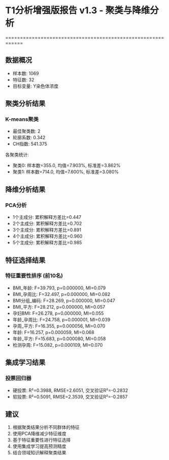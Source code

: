 # T1分析增强版报告 v1.3 - 聚类与降维分析
============================================================

## 数据概况
- 样本数: 1069
- 特征数: 32
- 目标变量: Y染色体浓度

## 聚类分析结果

### K-means聚类
- 最佳聚类数: 2
- 轮廓系数: 0.342
- CH指数: 541.375

各聚类统计:
- 聚类0: 样本数=355.0, 均值=7.903%, 标准差=3.862%
- 聚类1: 样本数=714.0, 均值=7.600%, 标准差=3.080%

## 降维分析结果

### PCA分析
- 1个主成分: 累积解释方差比=0.447
- 2个主成分: 累积解释方差比=0.702
- 3个主成分: 累积解释方差比=0.891
- 4个主成分: 累积解释方差比=0.960
- 5个主成分: 累积解释方差比=0.985

## 特征选择结果

### 特征重要性排序 (前10名)
- BMI_年龄: F=39.793, p=0.000000, MI=0.079
- BMI_孕周比: F=32.497, p=0.000000, MI=0.082
- BMI分组_编码: F=28.269, p=0.000000, MI=0.047
- BMI_平方: F=28.212, p=0.000000, MI=0.057
- 孕妇BMI: F=26.278, p=0.000000, MI=0.055
- 年龄_孕周比: F=24.758, p=0.000001, MI=0.039
- 孕周_平方: F=16.355, p=0.000056, MI=0.070
- 年龄: F=16.257, p=0.000059, MI=0.068
- 年龄_平方: F=15.683, p=0.000080, MI=0.058
- 检测孕周: F=15.082, p=0.000109, MI=0.070

## 集成学习结果

### 投票回归器
- 硬投票: R²=0.3988, RMSE=2.6051, 交叉验证R²=-0.2832
- 软投票: R²=0.5091, RMSE=2.3539, 交叉验证R²=-0.2857

## 建议
1. 根据聚类结果分析不同群体的特征
2. 使用PCA降维减少特征维度
3. 基于特征重要性进行特征选择
4. 使用集成学习提高预测精度
5. 结合领域知识解释聚类结果
